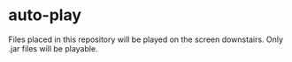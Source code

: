 # auto-play

Files placed in this repository will be played on the screen downstairs.  Only .jar files will be playable.